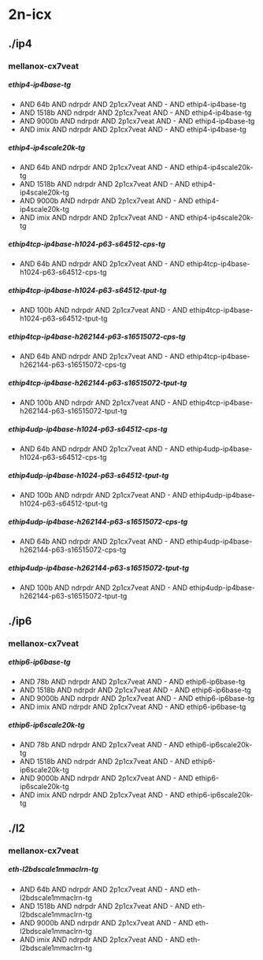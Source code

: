# 2n-icx
## ./ip4
### mellanox-cx7veat
##### ethip4-ip4base-tg
- AND 64b AND ndrpdr AND 2p1cx7veat AND - AND ethip4-ip4base-tg
- AND 1518b AND ndrpdr AND 2p1cx7veat AND - AND ethip4-ip4base-tg
- AND 9000b AND ndrpdr AND 2p1cx7veat AND - AND ethip4-ip4base-tg
- AND imix AND ndrpdr AND 2p1cx7veat AND - AND ethip4-ip4base-tg
##### ethip4-ip4scale20k-tg
- AND 64b AND ndrpdr AND 2p1cx7veat AND - AND ethip4-ip4scale20k-tg
- AND 1518b AND ndrpdr AND 2p1cx7veat AND - AND ethip4-ip4scale20k-tg
- AND 9000b AND ndrpdr AND 2p1cx7veat AND - AND ethip4-ip4scale20k-tg
- AND imix AND ndrpdr AND 2p1cx7veat AND - AND ethip4-ip4scale20k-tg
##### ethip4tcp-ip4base-h1024-p63-s64512-cps-tg
- AND 64b AND ndrpdr AND 2p1cx7veat AND - AND ethip4tcp-ip4base-h1024-p63-s64512-cps-tg
##### ethip4tcp-ip4base-h1024-p63-s64512-tput-tg
- AND 100b AND ndrpdr AND 2p1cx7veat AND - AND ethip4tcp-ip4base-h1024-p63-s64512-tput-tg
##### ethip4tcp-ip4base-h262144-p63-s16515072-cps-tg
- AND 64b AND ndrpdr AND 2p1cx7veat AND - AND ethip4tcp-ip4base-h262144-p63-s16515072-cps-tg
##### ethip4tcp-ip4base-h262144-p63-s16515072-tput-tg
- AND 100b AND ndrpdr AND 2p1cx7veat AND - AND ethip4tcp-ip4base-h262144-p63-s16515072-tput-tg
##### ethip4udp-ip4base-h1024-p63-s64512-cps-tg
- AND 64b AND ndrpdr AND 2p1cx7veat AND - AND ethip4udp-ip4base-h1024-p63-s64512-cps-tg
##### ethip4udp-ip4base-h1024-p63-s64512-tput-tg
- AND 100b AND ndrpdr AND 2p1cx7veat AND - AND ethip4udp-ip4base-h1024-p63-s64512-tput-tg
##### ethip4udp-ip4base-h262144-p63-s16515072-cps-tg
- AND 64b AND ndrpdr AND 2p1cx7veat AND - AND ethip4udp-ip4base-h262144-p63-s16515072-cps-tg
##### ethip4udp-ip4base-h262144-p63-s16515072-tput-tg
- AND 100b AND ndrpdr AND 2p1cx7veat AND - AND ethip4udp-ip4base-h262144-p63-s16515072-tput-tg
## ./ip6
### mellanox-cx7veat
##### ethip6-ip6base-tg
- AND 78b AND ndrpdr AND 2p1cx7veat AND - AND ethip6-ip6base-tg
- AND 1518b AND ndrpdr AND 2p1cx7veat AND - AND ethip6-ip6base-tg
- AND 9000b AND ndrpdr AND 2p1cx7veat AND - AND ethip6-ip6base-tg
- AND imix AND ndrpdr AND 2p1cx7veat AND - AND ethip6-ip6base-tg
##### ethip6-ip6scale20k-tg
- AND 78b AND ndrpdr AND 2p1cx7veat AND - AND ethip6-ip6scale20k-tg
- AND 1518b AND ndrpdr AND 2p1cx7veat AND - AND ethip6-ip6scale20k-tg
- AND 9000b AND ndrpdr AND 2p1cx7veat AND - AND ethip6-ip6scale20k-tg
- AND imix AND ndrpdr AND 2p1cx7veat AND - AND ethip6-ip6scale20k-tg
## ./l2
### mellanox-cx7veat
##### eth-l2bdscale1mmaclrn-tg
- AND 64b AND ndrpdr AND 2p1cx7veat AND - AND eth-l2bdscale1mmaclrn-tg
- AND 1518b AND ndrpdr AND 2p1cx7veat AND - AND eth-l2bdscale1mmaclrn-tg
- AND 9000b AND ndrpdr AND 2p1cx7veat AND - AND eth-l2bdscale1mmaclrn-tg
- AND imix AND ndrpdr AND 2p1cx7veat AND - AND eth-l2bdscale1mmaclrn-tg